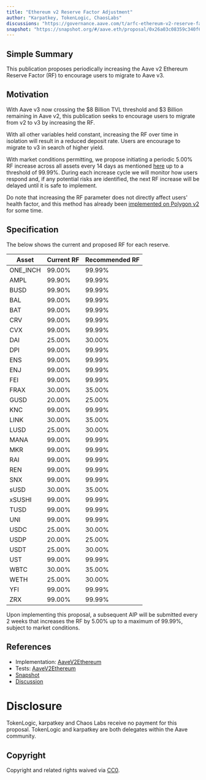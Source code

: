 ```yaml
---
title: "Ethereum v2 Reserve Factor Adjustment"
author: "Karpatkey, TokenLogic, ChaosLabs"
discussions: "https://governance.aave.com/t/arfc-ethereum-v2-reserve-factor-adjustment/16764"
snapshot: "https://snapshot.org/#/aave.eth/proposal/0x26a03c08359c340f63b78b0c3e96d37aa0adeda65814643b0886d4719048ea7e"
---
```


## Simple Summary

This publication proposes periodically increasing the Aave v2 Ethereum Reserve Factor (RF) to encourage users to migrate to Aave v3.

## Motivation

With Aave v3 now crossing the $8 Billion TVL threshold and $3 Billion remaining in Aave v2, this publication seeks to encourage users to migrate from v2 to v3 by increasing the RF.

With all other variables held constant, increasing the RF over time in isolation will result in a reduced deposit rate. Users are encourage to migrate to v3 in search of higher yield.

With market conditions permitting, we propose initiating a periodic 5.00% RF increase across all assets every 14 days as mentioned [here](https://governance.aave.com/t/arfc-chaos-labs-incremental-reserve-factor-updates-aave-v2-ethereum/13766) up to a threshold of 99.99%. During each increase cycle we will monitor how users respond and, if any potential risks are identified, the next RF increase will be delayed until it is safe to implement.

Do note that increasing the RF parameter does not directly affect users' health factor, and this method has already been [implemented on Polygon v2](https://governance.aave.com/t/temp-check-polygon-v2-to-v3-liquidity-migration/12350) for some time.

## Specification

The below shows the current and proposed RF for each reserve.

| Asset    | Current RF | Recommended RF |
| -------- | ---------- | -------------- |
| ONE_INCH | 99.00%     | 99.99%         |
| AMPL     | 99.90%     | 99.99%         |
| BUSD     | 99.90%     | 99.99%         |
| BAL      | 99.00%     | 99.99%         |
| BAT      | 99.00%     | 99.99%         |
| CRV      | 99.00%     | 99.99%         |
| CVX      | 99.00%     | 99.99%         |
| DAI      | 25.00%     | 30.00%         |
| DPI      | 99.00%     | 99.99%         |
| ENS      | 99.00%     | 99.99%         |
| ENJ      | 99.00%     | 99.99%         |
| FEI      | 99.00%     | 99.99%         |
| FRAX     | 30.00%     | 35.00%         |
| GUSD     | 20.00%     | 25.00%         |
| KNC      | 99.00%     | 99.99%         |
| LINK     | 30.00%     | 35.00%         |
| LUSD     | 25.00%     | 30.00%         |
| MANA     | 99.00%     | 99.99%         |
| MKR      | 99.00%     | 99.99%         |
| RAI      | 99.00%     | 99.99%         |
| REN      | 99.00%     | 99.99%         |
| SNX      | 99.00%     | 99.99%         |
| sUSD     | 30.00%     | 35.00%         |
| xSUSHI   | 99.00%     | 99.99%         |
| TUSD     | 99.00%     | 99.99%         |
| UNI      | 99.00%     | 99.99%         |
| USDC     | 25.00%     | 30.00%         |
| USDP     | 20.00%     | 25.00%         |
| USDT     | 25.00%     | 30.00%         |
| UST      | 99.00%     | 99.99%         |
| WBTC     | 30.00%     | 35.00%         |
| WETH     | 25.00%     | 30.00%         |
| YFI      | 99.00%     | 99.99%         |
| ZRX      | 99.00%     | 99.99%         |

Upon implementing this proposal, a subsequent AIP will be submitted every 2 weeks that increases the RF by 5.00% up to a maximum of 99.99%, subject to market conditions.

## References

- Implementation: [AaveV2Ethereum](https://github.com/bgd-labs/aave-proposals-v3/blob/main/src/20240304_AaveV2Ethereum_EthereumV2ReserveFactorAdjustment/AaveV2Ethereum_EthereumV2ReserveFactorAdjustment_20240304.sol)
- Tests: [AaveV2Ethereum](https://github.com/bgd-labs/aave-proposals-v3/blob/main/src/20240304_AaveV2Ethereum_EthereumV2ReserveFactorAdjustment/AaveV2Ethereum_EthereumV2ReserveFactorAdjustment_20240304.t.sol)
- [Snapshot](https://snapshot.org/#/aave.eth/proposal/0x26a03c08359c340f63b78b0c3e96d37aa0adeda65814643b0886d4719048ea7e)
- [Discussion](https://governance.aave.com/t/arfc-ethereum-v2-reserve-factor-adjustment/16764)

# Disclosure

TokenLogic, karpatkey and Chaos Labs receive no payment for this proposal. TokenLogic and karpatkey are both delegates within the Aave community.

## Copyright

Copyright and related rights waived via [CC0](https://creativecommons.org/publicdomain/zero/1.0/).
